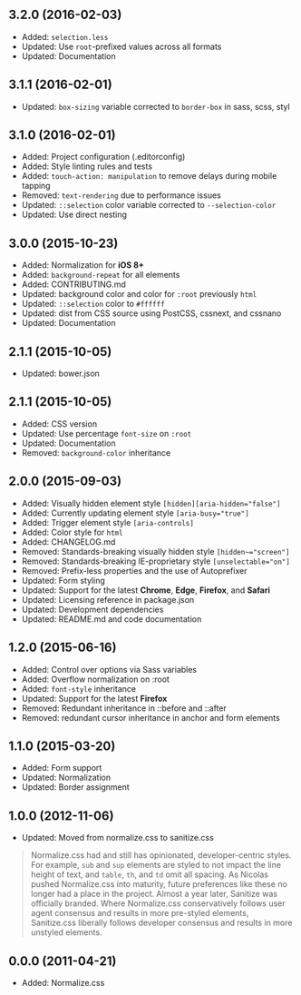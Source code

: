 ## 3.2.0 (2016-02-03)

- Added: `selection.less`
- Updated: Use `root`-prefixed values across all formats
- Updated: Documentation

## 3.1.1 (2016-02-01)

- Updated: `box-sizing` variable corrected to `border-box` in sass, scss, styl

## 3.1.0 (2016-02-01)

- Added: Project configuration (.editorconfig)
- Added: Style linting rules and tests
- Added: `touch-action: manipulation` to remove delays during mobile tapping
- Removed: `text-rendering` due to performance issues
- Updated: `::selection` color variable corrected to `--selection-color`
- Updated: Use direct nesting

## 3.0.0 (2015-10-23)

- Added: Normalization for **iOS 8+**
- Added: `background-repeat` for all elements
- Added: CONTRIBUTING.md
- Updated: background color and color for `:root` previously `html`
- Updated: `::selection` color to `#ffffff`
- Updated: dist from CSS source using PostCSS, cssnext, and cssnano
- Updated: Documentation

## 2.1.1 (2015-10-05)

- Updated: bower.json

## 2.1.1 (2015-10-05)

- Added: CSS version
- Updated: Use percentage `font-size` on `:root`
- Updated: Documentation
- Removed: `background-color` inheritance

## 2.0.0 (2015-09-03)

- Added: Visually hidden element style `[hidden][aria-hidden="false"]`
- Added: Currently updating element style `[aria-busy="true"]`
- Added: Trigger element style `[aria-controls]`
- Added: Color style for `html`
- Added: CHANGELOG.md
- Removed: Standards-breaking visually hidden style `[hidden~="screen"]`
- Removed: Standards-breaking IE-proprietary style `[unselectable="on"]`
- Removed: Prefix-less properties and the use of Autoprefixer
- Updated: Form styling
- Updated: Support for the latest **Chrome**, **Edge**, **Firefox**, and **Safari**
- Updated: Licensing reference in package.json
- Updated: Development dependencies
- Updated: README.md and code documentation

## 1.2.0 (2015-06-16)

- Added: Control over options via Sass variables
- Added: Overflow normalization on :root
- Added: `font-style` inheritance
- Updated: Support for the latest **Firefox**
- Removed: Redundant inheritance in ::before and ::after
- Removed: redundant cursor inheritance in anchor and form elements

## 1.1.0 (2015-03-20)

- Added: Form support
- Updated: Normalization
- Updated: Border assignment

## 1.0.0 (2012-11-06)

- Updated: Moved from normalize.css to sanitize.css

> Normalize.css had and still has opinionated, developer-centric styles. For example, `sub` and `sup` elements are styled to not impact the line height of text, and `table`, `th`, and `td` omit all spacing. As Nicolas pushed Normalize.css into maturity, future preferences like these no longer had a place in the project. Almost a year later, Sanitize was officially branded. Where Normalize.css conservatively follows user agent consensus and results in more pre-styled elements, Sanitize.css liberally follows developer consensus and results in more unstyled elements.

## 0.0.0 (2011-04-21)

- Added: Normalize.css
